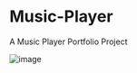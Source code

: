 # Music-Player
A Music Player Portfolio Project

![image](https://user-images.githubusercontent.com/87315325/158973259-e7877efa-a636-4f6c-bdcf-fe726f443a65.png)

